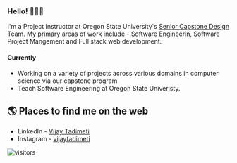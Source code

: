 ### Hello! 👨🏻‍💻

I'm a Project Instructor at Oregon State University's [Senior Capstone Design](https://eecs.oregonstate.edu/industry-relations/capstone-and-senior-design-projects)
Team. My primary areas of work include - Software Engineerin, Software Project Mangement and Full stack web development.

#### Currently

* Working on a variety of projects across various domains in computer science via our capstone program. 
* Teach Software Engineering at Oregon State Univeristy. 

## 🌎 Places to find me on the web
- LinkedIn - [Vijay Tadimeti](https://in.linkedin.com/in/vijaytadimeti)
- Instagram - [vijaytadimeti](https://www.instagram.com/vijaytadimeti/)

![visitors](https://visitor-badge.glitch.me/badge?page_id=vijayvardhan94/vijayvardhan94)
